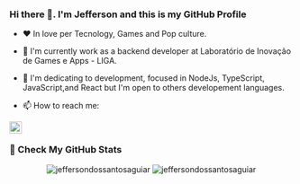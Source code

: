 ### Hi there 👋. I'm Jefferson and this is my GitHub Profile

- ❤ In love per Tecnology, Games and Pop culture. 
- 👾 I'm currently work as a backend developer at Laboratório de Inovação de Games e Apps - LIGA. 
- 🌱 I'm dedicating to development, focused in NodeJs, TypeScript, JavaScript,and React but I'm open to others developement languages.

- 📫 How to reach me:

<a href="https://www.linkedin.com/in/jeffersonsantosaguiar/">
  <img align="left" alt="Jefferson LinkedIN" width="22px" src="https://raw.githubusercontent.com/peterthehan/peterthehan/master/assets/linkedin.svg" />
</a>

<br>
  
### 🚀 Check My GitHub Stats

<p align="center"> 
  <img src="https://github-readme-stats.vercel.app/api?username=jeffersondossantosaguiar&show_icons=true&theme=dracula" alt="jeffersondossantosaguiar" />
  <img src="https://github-readme-stats.vercel.app/api/top-langs/?username=jeffersondossantosaguiar&layout=compact&show_icons=true&theme=dracula" alt="jeffersondossantosaguiar" />

<!--
**jeffersondossantosaguiar/jeffersondossantosaguiar** is a ✨ _special_ ✨ repository because its `README.md` (this file) appears on your GitHub profile.

Here are some ideas to get you started:

- 🔭 I’m currently working on ...
- 🌱 I’m currently learning ...
- 👯 I’m looking to collaborate on ...
- 🤔 I’m looking for help with ...
- 💬 Ask me about ...
- 📫 How to reach me: ...
- 😄 Pronouns: ...
- ⚡ Fun fact: ...
-->
